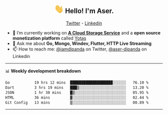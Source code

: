 <h2 align="center"> <img src="https://github.com/gabriel-TheCode/gabriel-TheCode/blob/master/gifs/Hi.gif" width="30px"> Hello! I'm Aser.</h2>
<p align="center">
  <a href="https://twitter.com/iamdipanda">Twitter</a> - 
  <a href="https://www.linkedin.com/in/aser-dipanda/">Linkedin</a>
</p>


- 🔭 I’m currently working on **[A Cloud Storage Service](https://gamesmania.io)** and a **open source monetization platform** called [Yotas](https://github.com/osscameroon/yotas)
- 💬 Ask me about **Go, Mongo, Windev, Flutter, HTTP Live Streaming**
- 📫 How to reach me: [@iamdipanda](https://twitter.com/iamdipanda) on Twitter, [@aser-dipanda](https://www.linkedin.com/in/aser-dipanda/) on Linkedin

-------

📊 **Weekly development breakdown**

<!--START_SECTION:waka-->
```text
Go           19 hrs 12 mins  ███████████████████░░░░░░   76.10 % 
Dart         3 hrs 19 mins   ███▒░░░░░░░░░░░░░░░░░░░░░   13.20 % 
JSON         1 hr 30 mins    █▒░░░░░░░░░░░░░░░░░░░░░░░   05.95 % 
HTML         36 mins         ▓░░░░░░░░░░░░░░░░░░░░░░░░   02.44 % 
Git Config   13 mins         ▒░░░░░░░░░░░░░░░░░░░░░░░░   00.89 % 
```
<!--END_SECTION:waka-->

-------
